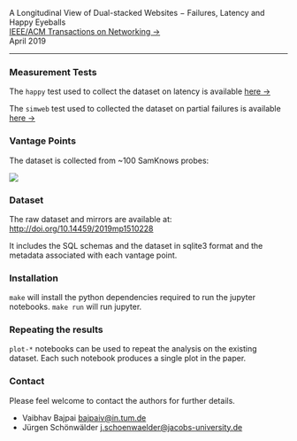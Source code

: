 A Longitudinal View of Dual-stacked Websites − Failures, Latency and Happy Eyeballs  
[IEEE/ACM Transactions on Networking &rarr;](https://ton.lids.mit.edu)  
April 2019  

---  

### Measurement Tests

The `happy` test used to collect the dataset on latency is available [here
&rarr;](https://github.com/vbajpai/happy)  

The `simweb` test used to collected the dataset on partial failures is
available [here &rarr;](https://github.com/steffiejacob/simweb)  

### Vantage Points

The dataset is collected from ~100 SamKnows probes:

![](http://i.imgur.com/zVefNfd.png)  

### Dataset

The raw dataset and mirrors are available at:
http://doi.org/10.14459/2019mp1510228

It includes the SQL schemas  and the dataset in sqlite3 format and the
metadata associated with each vantage point.

### Installation

`make` will install the python dependencies required to run the jupyter
notebooks. `make run` will run jupyter.


### Repeating the results

`plot-*` notebooks can be used to repeat the analysis on the existing
dataset. Each such notebook produces a single plot in the paper.


### Contact

Please feel welcome to contact the authors for further details.

- Vaibhav Bajpai <bajpaiv@in.tum.de>  
- Jürgen Schönwälder <j.schoenwaelder@jacobs-university.de>  
